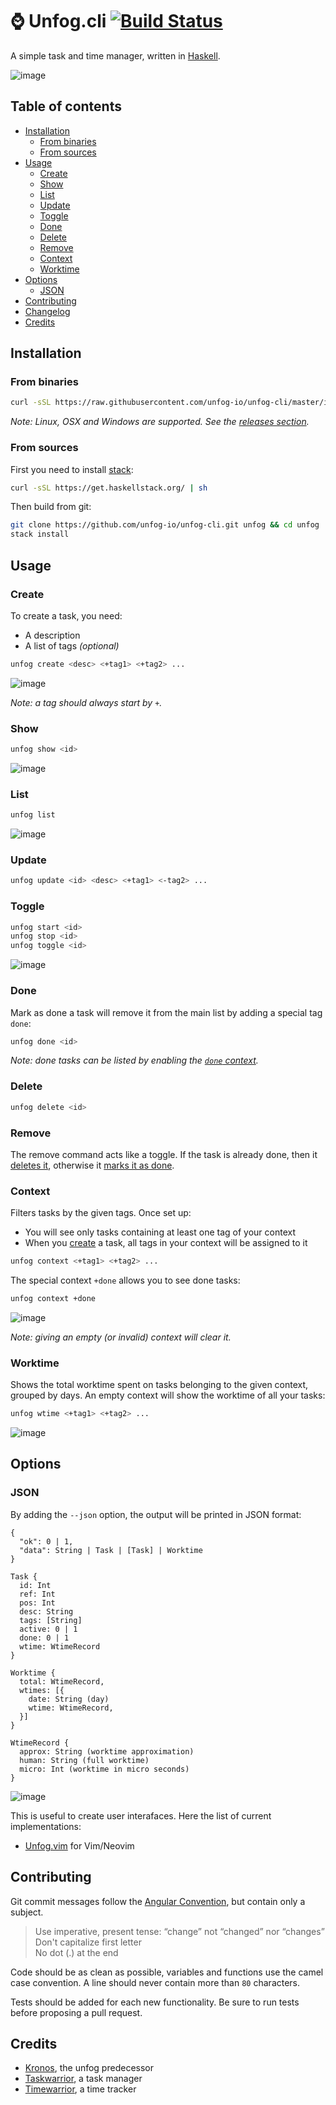 # ⌚ Unfog.cli [![Build Status](https://travis-ci.org/unfog-io/unfog-cli.svg?branch=master)](https://travis-ci.org/unfog-io/unfog-cli)

A simple task and time manager, written in [Haskell](https://www.haskell.org).

![image](https://user-images.githubusercontent.com/10437171/69493813-cd07d980-0eb3-11ea-911d-8d3e3f493b70.png)

## Table of contents

  * [Installation](#installation)
    * [From binaries](#from-binaries)
    * [From sources](#from-sources)
  * [Usage](#usage)
    * [Create](#create)
    * [Show](#read)
    * [List](#list)
    * [Update](#update)
    * [Toggle](#toggle)
    * [Done](#done)
    * [Delete](#delete)
    * [Remove](#remove)
    * [Context](#context)
    * [Worktime](#worktime)
  * [Options](#options)
    * [JSON](#json)
  * [Contributing](#contributing)
  * [Changelog](https://github.com/unfog-io/unfog-cli/blob/master/CHANGELOG.md#changelog)
  * [Credits](#credits)

## Installation
### From binaries

```bash
curl -sSL https://raw.githubusercontent.com/unfog-io/unfog-cli/master/install.sh | sh
```

*Note: Linux, OSX and Windows are supported. See the [releases
section](https://github.com/unfog-io/unfog-cli/releases).*


### From sources

First you need to install
[stack](https://docs.haskellstack.org/en/stable/README/):

```bash
curl -sSL https://get.haskellstack.org/ | sh
```

Then build from git:
```bash
git clone https://github.com/unfog-io/unfog-cli.git unfog && cd unfog
stack install
```

## Usage
### Create

To create a task, you need:

  - A description
  - A list of tags *(optional)*

```bash
unfog create <desc> <+tag1> <+tag2> ...
```

![image](https://user-images.githubusercontent.com/10437171/69493623-1145aa80-0eb1-11ea-8e34-f14bb3c831bc.png)

*Note: a tag should always start by `+`.*

### Show

```bash
unfog show <id>
```

![image](https://user-images.githubusercontent.com/10437171/69493650-6ed9f700-0eb1-11ea-99f7-77bee937ec3c.png)

### List

```bash
unfog list
```

![image](https://user-images.githubusercontent.com/10437171/69493551-338af880-0eb0-11ea-90fa-5c3c2f7783d4.png)

### Update

```bash
unfog update <id> <desc> <+tag1> <-tag2> ...
```

### Toggle

```bash
unfog start <id>
unfog stop <id>
unfog toggle <id>
```

![image](https://user-images.githubusercontent.com/10437171/69493665-b2346580-0eb1-11ea-8cd4-46f3df331f5a.png)

### Done

Mark as done a task will remove it from the main list by adding a special tag `done`:

```bash
unfog done <id>
```

*Note: done tasks can be listed by enabling the [`done` context](#context).*

### Delete

```bash
unfog delete <id>
```

### Remove

The remove command acts like a toggle. If the task is already done, then it
[deletes it](#delete), otherwise it [marks it as done](#done).

### Context

Filters tasks by the given tags. Once set up:

- You will see only tasks containing at least one tag of your context
- When you [create](#create) a task, all tags in your context will be assigned
  to it

```bash
unfog context <+tag1> <+tag2> ...
```

The special context `+done` allows you to see done tasks:

```bash
unfog context +done
```

![image](https://user-images.githubusercontent.com/10437171/69493746-c88ef100-0eb2-11ea-9dc2-c17dc7b4b8e4.png)

*Note: giving an empty (or invalid) context will clear it.*

### Worktime

Shows the total worktime spent on tasks belonging to the given context, grouped
by days. An empty context will show the worktime of all your tasks:


```bash
unfog wtime <+tag1> <+tag2> ...
```

![image](https://user-images.githubusercontent.com/10437171/69493775-2ae7f180-0eb3-11ea-88a3-a59eb088830e.png)

## Options
### JSON

By adding the `--json` option, the output will be printed in JSON format:

```
{
  "ok": 0 | 1,
  "data": String | Task | [Task] | Worktime
}
```

```
Task {
  id: Int
  ref: Int
  pos: Int
  desc: String
  tags: [String]
  active: 0 | 1
  done: 0 | 1
  wtime: WtimeRecord
}

Worktime {
  total: WtimeRecord,
  wtimes: [{
    date: String (day)
    wtime: WtimeRecord,
  }]
}

WtimeRecord {
  approx: String (worktime approximation)
  human: String (full worktime)
  micro: Int (worktime in micro seconds)
}
```

![image](https://user-images.githubusercontent.com/10437171/69493950-e14cd600-0eb5-11ea-9804-1095e6deb73e.png)

This is useful to create user interafaces. Here the list of current implementations:

  - [Unfog.vim](https://github.com/unfog-io/unfog-vim) for Vim/Neovim

## Contributing

Git commit messages follow the [Angular
Convention](https://gist.github.com/stephenparish/9941e89d80e2bc58a153), but
contain only a subject.

  > Use imperative, present tense: “change” not “changed” nor
  > “changes”<br>Don't capitalize first letter<br>No dot (.) at the end

Code should be as clean as possible, variables and functions use the camel case
convention. A line should never contain more than `80` characters.

Tests should be added for each new functionality. Be sure to run tests before
proposing a pull request.

## Credits

- [Kronos](https://github.com/soywod/kronos.vim), the unfog predecessor
- [Taskwarrior](https://taskwarrior.org), a task manager
- [Timewarrior](https://taskwarrior.org/docs/timewarrior), a time tracker

